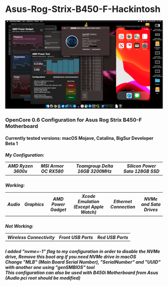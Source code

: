 # Asus-Rog-Strix-B450-F-Hackintosh
![Screenshot](Screenshot.png)
<h3>
OpenCore 0.6 Configuration for Asus Rog Strix B450-F Motherboard
</h3>
<h4>
  Currently tested versions:
  macOS Mojave, Catalina, BigSur Developer Beta 1
</h4>
<h5>
  <table>
  <tr>
  My Configuration:
    <th>
      AMD Ryzen 3600x
    <th>
      MSI Armor OC RX580
    <th>
      Teamgroup Delta 16GB 3200MHz
    <th>
      Silicon Power Sata 128GB SSD
  </table>
<h5>
  <table>
  <tr>
  Working:
  <th>
    Audio
  <th>
    Graphics
  <th>
    AMD Power Gadget
  <th>
    Xcode Emulation (Except Apple Watch)
  <th>
    Ethernet Connection
  <th>
    NVMe and Sata Drives
  </tr>
  </table>
<h5>
  <table>
  <tr>
  Not Working:
  <th>
    Wireless Connectivity
  <th>
    Front USB Ports
  <th>
    Red USB Ports
  </table>
    
<h5>
  I added "nvme=-1" flag to my configuration in order to disable the NVMe drive, Remove this boot arg if you need NVMe drive in macOS<br>
  Change "MLB" (Main Board Serial Number), "SerialNumber" and "UUID" with another one using "genSMBIOS" tool<br>
  This configuration can also be used with B450i Motherboard from Asus (Audio pci root should be modified)
